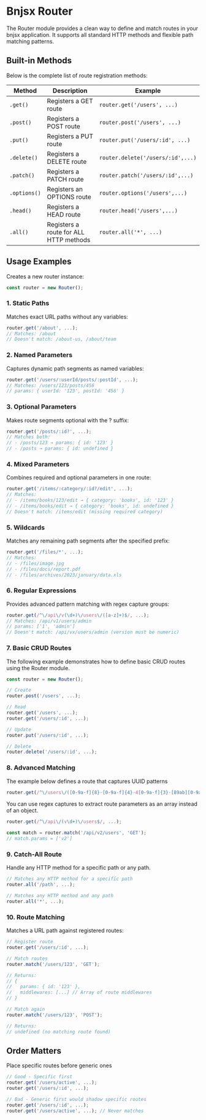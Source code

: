 # Bnjsx Router

The Router module provides a clean way to define and match routes in your bnjsx application. It supports all standard HTTP methods and flexible path matching patterns.

## Built-in Methods

Below is the complete list of route registration methods:

| **Method**   | **Description**                        | **Example**                       |
| ------------ | -------------------------------------- | --------------------------------- |
| `.get()`     | Registers a GET route                  | `router.get('/users', ...)`       |
| `.post()`    | Registers a POST route                 | `router.post('/users', ...)`      |
| `.put()`     | Registers a PUT route                  | `router.put('/users/:id', ...)`   |
| `.delete()`  | Registers a DELETE route               | `router.delete('/users/:id',...)` |
| `.patch()`   | Registers a PATCH route                | `router.patch('/users/:id',...)`  |
| `.options()` | Registers an OPTIONS route             | `router.options('/users',...)`    |
| `.head()`    | Registers a HEAD route                 | `router.head('/users',...)`       |
| `.all()`     | Registers a route for ALL HTTP methods | `router.all('*', ...)`            |

## Usage Examples

Creates a new router instance:

```javascript
const router = new Router();
```

### 1. Static Paths

Matches exact URL paths without any variables:

```javascript
router.get('/about', ...);
// Matches: /about
// Doesn't match: /about-us, /about/team
```

### 2. Named Parameters

Captures dynamic path segments as named variables:

```javascript
router.get('/users/:userId/posts/:postId', ...);
// Matches: /users/123/posts/456
// params: { userId: '123', postId: '456' }
```

### 3. Optional Parameters

Makes route segments optional with the ? suffix:

```javascript
router.get('/posts/:id?', ...);
// Matches both:
// - /posts/123 → params: { id: '123' }
// - /posts → params: { id: undefined }
```

### 4. Mixed Parameters

Combines required and optional parameters in one route:

```javascript
router.get('/items/:category/:id?/edit', ...);
// Matches:
// - /items/books/123/edit → { category: 'books', id: '123' }
// - /items/books/edit → { category: 'books', id: undefined }
// Doesn't match: /items/edit (missing required category)
```

### 5. Wildcards

Matches any remaining path segments after the specified prefix:

```javascript
router.get('/files/*', ...);
// Matches:
// - /files/image.jpg
// - /files/docs/report.pdf
// - /files/archives/2023/january/data.xls
```

### 6. Regular Expressions

Provides advanced pattern matching with regex capture groups:

```javascript
router.get(/^\/api\/v(\d+)\/users\/([a-z]+)$/, ...);
// Matches: /api/v1/users/admin
// params: ['1', 'admin']
// Doesn't match: /api/vx/users/admin (version must be numeric)
```

### 7. Basic CRUD Routes

The following example demonstrates how to define basic CRUD routes using the Router module.

```javascript
const router = new Router();

// Create
router.post('/users', ...);

// Read
router.get('/users', ...);
router.get('/users/:id', ...);

// Update
router.put('/users/:id', ...);

// Delete
router.delete('/users/:id', ...);
```

### 8. Advanced Matching

The example below defines a route that captures UUID patterns

```javascript
router.get(/^\/users\/([0-9a-f]{8}-[0-9a-f]{4}-4[0-9a-f]{3}-[89ab][0-9a-f]{3}-[0-9a-f]{12})$/, ...);
```

You can use regex captures to extract route parameters as an array instead of an object.

```javascript
router.get(/^\/api\/(v\d+)\/users$/, ...);

const match = router.match('/api/v2/users', 'GET');
// match.params = ['v2']
```

### 9. Catch-All Route

Handle any HTTP method for a specific path or any path.

```javascript
// Matches any HTTP method for a specific path
router.all('/path', ...);

// Matches any HTTP method and any path
router.all('*', ...);
```

### 10. Route Matching

Matches a URL path against registered routes:

```javascript
// Register route
router.get('/users/:id', ...);

// Match routes
router.match('/users/123', 'GET');

// Returns:
// {
//   params: { id: '123' },
//   middlewares: [...] // Array of route middlewares
// }

// Match again
router.match('/users/123', 'POST');

// Returns:
// undefined (no matching route found)
```

## Order Matters

Place specific routes before generic ones

```javascript
// Good - Specific first
router.get('/users/active', ...);
router.get('/users/:id', ...);

// Bad - Generic first would shadow specific routes
router.get('/users/:id', ...);
router.get('/users/active', ...); // Never matches
```
